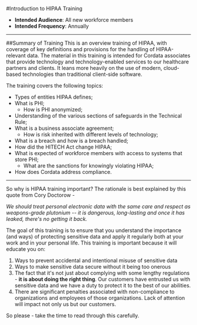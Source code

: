 #Introduction to HIPAA Training

* **Intended Audience**: All new workforce members
* **Intended Frequency**: Annually

**********************

##Summary of Training
This is an overview training of HIPAA, with coverage of key definitions and provisions for the handling of HIPAA-relevant data. The material in this training is intended for Cordata associates that provide technology and technology-enabled services to our healthcare partners and clients. It leans more heavily on the use of modern, cloud-based technologies than traditional client-side software.

The training covers the following topics:

* Types of entities HIPAA defines;
* What is PHI;
	* How is PHI anonymized;
* Understanding of the various sections of safeguards in the Technical Rule;
* What is a business associate agreement;
	* How is risk inherited with different levels of technology;
* What is a breach and how is a breach handled;
* How did the HITECH Act change HIPAA;
* What is expected of workforce members with access to systems that store PHI;
	* What are the sanctions for knowingly violating HIPAA;
* How does Cordata address compliance.

*********************

So why is HIPAA training important? The rationale is best explained by this quote from Cory Doctorow -

*We should treat personal electronic data with the same care and respect as weapons-grade plutonium -- it is dangerous, long-lasting and once it has leaked, there's no getting it back.*

The goal of this training is to ensure that you understand the importance (and ways) of protecting sensitive data and apply it regularly both at your work and in your personal life. This training is important because it will educate you on:

1. Ways to prevent accidental and intentional misuse of sensitive data
2. Ways to make sensitive data secure without it being too onerous
3. The fact that it's not just about complying with some lengthy regulations - **it is about doing the right thing**. Our customers have entrusted us with sensitive data and we have a duty to protect it to the best of our abilities.
4. There are significant penalties associated with non-compliance to organizations and employees of those organizations. Lack of attention will impact not only us but our customers.

So please - take the time to read through this carefully.
